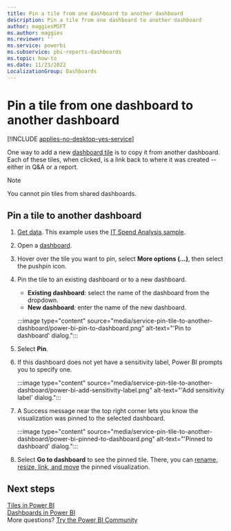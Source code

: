 ```yaml
---
title: Pin a tile from one dashboard to another dashboard
description: Pin a tile from one dashboard to another dashboard
author: maggiesMSFT
ms.author: maggies
ms.reviewer: ''
ms.service: powerbi
ms.subservice: pbi-reports-dashboards
ms.topic: how-to
ms.date: 11/23/2022
LocalizationGroup: Dashboards
---
```

# Pin a tile from one dashboard to another dashboard

[!INCLUDE [applies-no-desktop-yes-service](../includes/applies-no-desktop-yes-service.md)]

One way to add a new [dashboard tile](../consumer/end-user-tiles.md) is to copy it from another dashboard. Each of these tiles, when clicked, is a link back to where it was created -- either in Q&A or a report. 

> [!NOTE]
> You cannot pin tiles from shared dashboards.

## Pin a tile to another dashboard
1. [Get data](../connect-data/service-get-data.md). This example uses the [IT Spend Analysis sample](sample-it-spend.md).
2. Open a [dashboard](../consumer/end-user-dashboards.md).
3. Hover over the tile you want to pin, select **More options (...)**, then select the pushpin icon. 
4. Pin the tile to an existing dashboard or to a new dashboard. 
   
   * **Existing dashboard**: select the name of the dashboard from the dropdown.
   * **New dashboard**: enter the name of the new dashboard.
   
    :::image type="content" source="media/service-pin-tile-to-another-dashboard/power-bi-pin-to-dashboard.png" alt-text="'Pin to dashboard' dialog.":::

5. Select **Pin**.

6. If this dashboard does not yet have a sensitivity label, Power BI prompts you to specify one.

    :::image type="content" source="media/service-pin-tile-to-another-dashboard/power-bi-add-sensitivity-label.png" alt-text="'Add sensitivity label' dialog.":::

7. A Success message near the top right corner lets you know the visualization was pinned to the selected dashboard.
   
    :::image type="content" source="media/service-pin-tile-to-another-dashboard/power-bi-pinned-to-dashboard.png" alt-text="'Pinned to dashboard' dialog.":::

8. Select **Go to dashboard** to see the pinned tile. There, you can [rename, resize, link, and move](service-dashboard-edit-tile.md) the pinned visualization.

## Next steps
[Tiles in Power BI](../consumer/end-user-tiles.md)  
[Dashboards in Power BI](../consumer/end-user-dashboards.md)  
More questions? [Try the Power BI Community](https://community.powerbi.com/)
